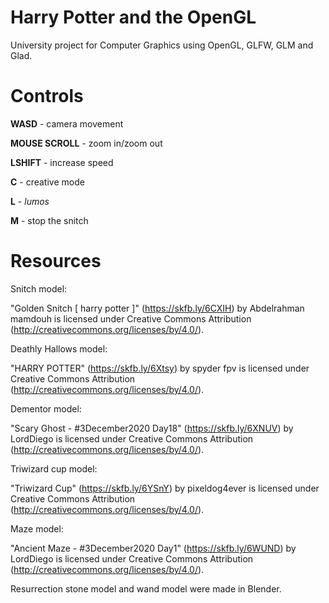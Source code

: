 # Harry Potter and the OpenGL

University project for Computer Graphics using OpenGL, GLFW, GLM and Glad.

# Controls

**WASD** - camera movement

**MOUSE SCROLL** - zoom in/zoom out

**LSHIFT** - increase speed

**C** - creative mode

**L** - _lumos_

**M** - stop the snitch

# Resources 

Snitch model: 

"Golden Snitch [ harry potter ]" (https://skfb.ly/6CXIH) by Abdelrahman mamdouh is licensed under Creative Commons Attribution (http://creativecommons.org/licenses/by/4.0/).

Deathly Hallows model: 

"HARRY POTTER" (https://skfb.ly/6Xtsy) by spyder fpv is licensed under Creative Commons Attribution (http://creativecommons.org/licenses/by/4.0/).

Dementor model:

"Scary Ghost - #3December2020 Day18" (https://skfb.ly/6XNUV) by LordDiego is licensed under Creative Commons Attribution (http://creativecommons.org/licenses/by/4.0/).

Triwizard cup model:

"Triwizard Cup" (https://skfb.ly/6YSnY) by pixeldog4ever is licensed under Creative Commons Attribution (http://creativecommons.org/licenses/by/4.0/).

Maze model:

"Ancient Maze - #3December2020 Day1" (https://skfb.ly/6WUND) by LordDiego is licensed under Creative Commons Attribution (http://creativecommons.org/licenses/by/4.0/).

Resurrection stone model and wand model were made in Blender.
